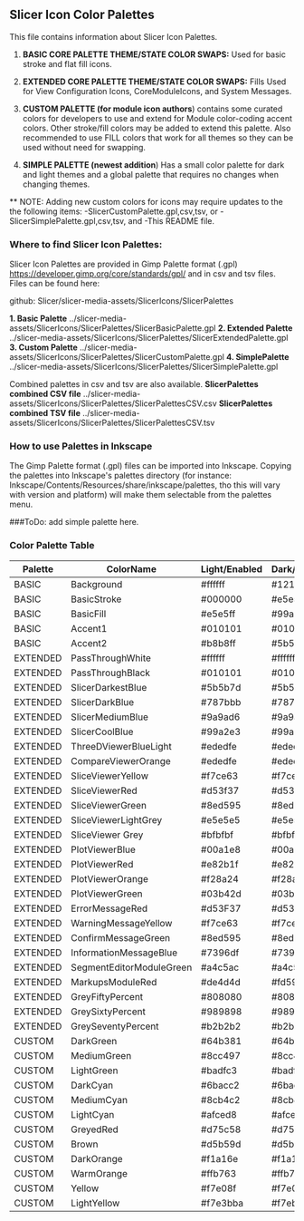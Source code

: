 ## Slicer Icon Color Palettes

This file contains information about Slicer Icon Palettes.

1. **BASIC CORE PALETTE THEME/STATE COLOR SWAPS:** Used for basic stroke and flat fill icons.

2. **EXTENDED CORE PALETTE THEME/STATE COLOR SWAPS:** Fills Used for View Configuration Icons, CoreModuleIcons, and System Messages. 

3. **CUSTOM PALETTE (for module icon authors**) contains some curated colors for developers to use and extend for Module color-coding accent colors. Other stroke/fill colors may be added to extend this palette. Also recommended to use FILL colors that work for all themes so they can be used without need for swapping.

3. **SIMPLE PALETTE (newest addition**) Has a small color palette for dark and light themes and a global palette that requires no changes when changing themes.

** NOTE: Adding new custom colors for icons may require updates to the the following items:
        -SlicerCustomPalette.gpl,csv,tsv, or
	-SlicerSimplePalette.gpl,csv,tsv, and
        -This README file.

###  Where to find Slicer Icon Palettes:
Slicer Icon Palettes are provided in Gimp Palette format (.gpl)  https://developer.gimp.org/core/standards/gpl/  and in csv and tsv files. Files can be found here:

github: Slicer/slicer-media-assets/SlicerIcons/SlicerPalettes

 **1. Basic Palette**
../slicer-media-assets/SlicerIcons/SlicerPalettes/SlicerBasicPalette.gpl
 **2. Extended Palette**
../slicer-media-assets/SlicerIcons/SlicerPalettes/SlicerExtendedPalette.gpl
 **3. Custom Palette**
../slicer-media-assets/SlicerIcons/SlicerPalettes/SlicerCustomPalette.gpl
 **4. SimplePalette**
../slicer-media-assets/SlicerIcons/SlicerPalettes/SlicerSimplePalette.gpl

Combined palettes in csv and tsv are also available.
 **SlicerPalettes combined CSV file**
../slicer-media-assets/SlicerIcons/SlicerPalettes/SlicerPalettesCSV.csv
 **SlicerPalettes combined TSV file**
../slicer-media-assets/SlicerIcons/SlicerPalettes/SlicerPalettesCSV.tsv 

### How to use Palettes in Inkscape
The Gimp Palette format (.gpl) files can be imported into Inkscape. Copying the palettes into Inkscape's palettes directory (for instance: Inkscape/Contents/Resources/share/inkscape/palettes, tho this will vary with version and platform) will make them selectable from the palettes menu. 

###ToDo: add simple palette here.

### Color Palette Table

| Palette  | ColorName               | Light/Enabled | Dark/Enabled | Light/Disabled| Dark/Disabled |
| -------- | ---------               | ------------- | ------------ | ------------- | ------------- | 
| BASIC    | Background              | #ffffff       | #121212      | #ffffff       | #121212       |
| BASIC    | BasicStroke             | #000000       | #e5e5f6      | #b2b2b2       | #666666       |
| BASIC    | BasicFill               | #e5e5ff       | #99a2e3      | #e8e8ff       | #808080       |
| BASIC    | Accent1                 | #010101       | #010101      | #b2b2b2       | #707070       |
| BASIC    | Accent2                 | #b8b8ff       | #5b5b7d      | #cccccc       | #666666       |
| EXTENDED | PassThroughWhite        | #ffffff       | #ffffff      | #cccccc       | #666666       |
| EXTENDED | PassThroughBlack        | #010101       | #010101      | #cccccc       | #666666       |
| EXTENDED | SlicerDarkestBlue       | #5b5b7d       | #5b5b7d      | #cccccc       | #666666       |
| EXTENDED | SlicerDarkBlue          | #787bbb       | #787bbb      | #cccccc       | #666666       |
| EXTENDED | SlicerMediumBlue        | #9a9ad6       | #9a9ad6      | #cccccc       | #666666       |
| EXTENDED | SlicerCoolBlue          | #99a2e3       | #99a2e3      | #cccccc       | #666666       |
| EXTENDED | ThreeDViewerBlueLight   | #ededfe       | #ededfe      | #cccccc       | #666666       |
| EXTENDED | CompareViewerOrange     | #ededfe       | #ededfe      | #cccccc       | #666666       |
| EXTENDED | SliceViewerYellow       | #f7ce63       | #f7ce63      | #cccccc       | #666666       |
| EXTENDED | SliceViewerRed          | #d53f37       | #d53f37      | #cccccc       | #666666       |
| EXTENDED | SliceViewerGreen        | #8ed595       | #8ed595      | #cccccc       | #666666       |
| EXTENDED | SliceViewerLightGrey    | #e5e5e5       | #e5e5e5      | #cccccc       | #666666       |
| EXTENDED | SliceViewer Grey        | #bfbfbf       | #bfbfbf      | #cccccc       | #666666       |
| EXTENDED | PlotViewerBlue          | #00a1e8       | #00a1e8      | #cccccc       | #666666       |
| EXTENDED | PlotViewerRed           | #e82b1f       | #e82b1f      | #cccccc       | #666666       |
| EXTENDED | PlotViewerOrange        | #f28a24       | #f28a24      | #cccccc       | #666666       |
| EXTENDED | PlotViewerGreen         | #03b42d       | #03b42d      | #cccccc       | #666666       |
| EXTENDED | ErrorMessageRed         | #d53F37       | #d53f37      | #cccccc       | #666666       |
| EXTENDED | WarningMessageYellow    | #f7ce63       | #f7ce63      | #cccccc       | #666666       |
| EXTENDED | ConfirmMessageGreen     | #8ed595       | #8ed595      | #cccccc       | #666666       |
| EXTENDED | InformationMessageBlue  | #7396df       | #7396df      | #cccccc       | #666666       |
| EXTENDED | SegmentEditorModuleGreen| #a4c5ac       | #a4c5ac      | #cccccc       | #666666       |
| EXTENDED | MarkupsModuleRed        | #de4d4d       | #fd5959      | #cccccc       | #666666       |
| EXTENDED | GreyFiftyPercent        | #808080       | #808080      | #cccccc       | #666666       |
| EXTENDED | GreySixtyPercent        | #989898       | #989898      | #cccccc       | #666666       |
| EXTENDED | GreySeventyPercent      | #b2b2b2       | #b2b2b2      | #cccccc       | #666666       |
| CUSTOM   | DarkGreen               | #64b381       | #64b381      | #cccccc       | #666666       |
| CUSTOM   | MediumGreen             | #8cc497       | #8cc497      | #cccccc       | #666666       |
| CUSTOM   | LightGreen              | #badfc3       | #badfc3      | #cccccc       | #666666       |
| CUSTOM   | DarkCyan                | #6bacc2       | #6bacc2      | #cccccc       | #666666       |
| CUSTOM   | MediumCyan              | #8cb4c2       | #8cb4c2      | #cccccc       | #666666       |
| CUSTOM   | LightCyan               | #afced8       | #afced8      | #cccccc       | #666666       |
| CUSTOM   | GreyedRed               | #d75c58       | #d75c58      | #cccccc       | #666666       |
| CUSTOM   | Brown                   | #d5b59d       | #d5b59d      | #cccccc       | #666666       |
| CUSTOM   | DarkOrange              | #f1a16e       | #f1a16e      | #cccccc       | #666666       |
| CUSTOM   | WarmOrange              | #ffb763       | #ffb763      | #cccccc       | #666666       |
| CUSTOM   | Yellow                  | #f7e08f       | #f7e08f      | #cccccc       | #666666       |
| CUSTOM   | LightYellow             | #f7e3bba      | #f7ebba      | #cccccc       | #666666       |
